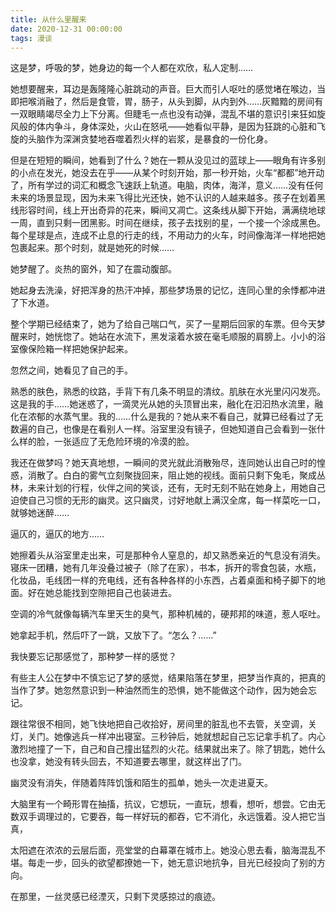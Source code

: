 ```yaml
---
title: 从什么里醒来
date: 2020-12-31 00:00:00
tags: 漫谈
---
```


 这是梦，呼吸的梦，她身边的每一个人都在欢欣，私人定制……

  她想要醒来，耳边是轰隆隆心脏跳动的声音。巨大而引人呕吐的感觉堵在喉边，当即把喉消融了，然后是食管，胃，肠子，从头到脚，从内到外……灰黯黯的房间有一双眼睛竭尽全力上下分离。但睫毛一点也没有动弹，混乱不堪的意识引来狂如旋风般的体内争斗，身体深处，火山在怒吼——她看似平静，是因为狂跳的心脏和飞旋的头脑作为深渊贪婪地吞噬着烈火样的岩浆，是暴食的一份化身。

<!-- more -->

  但是在短短的瞬间，她看到了什么？她在一颗从没见过的蓝球上——眼角有许多别的小点在发光，她没去在乎——从某个时刻开始，那一秒开始，火车“都都”地开动了，所有学过的词汇和概念飞速跃上轨道。电脑，肉体，海洋，意义……没有任何未来的场景显现，因为未来飞得比光还快，她不认识的人越来越多。孩子在划着黑线形容时间，线上开出奇异的花来，瞬间又凋亡。这条线从脚下开始，满满绕地球一周，直到只剩一团黑影。时间在继续，孩子去找别的星，一个接一个涂成黑色。每个星球是点，连成不止息的行走的线，不用动力的火车，时间像海洋一样地把她包裹起来。那个时刻，就是她死的时候……

  她梦醒了。炎热的窗外，知了在震动腹部。

  她起身去洗澡，好把浑身的热汗冲掉，那些梦场景的记忆，连同心里的余悸都冲进了下水道。

  整个学期已经结束了，她为了给自己喘口气，买了一星期后回家的车票。但今天梦醒来时，她恍惚了。她站在水流下，黑发滚着水披在毫毛顺服的肩膀上。小小的浴室像保险箱一样把她保护起来。

  忽然之间，她看见了自己的手。

  熟悉的肤色，熟悉的纹路，手背下有几条不明显的清纹。肌肤在水光里闪闪发亮。这是我的手……她迷惑了，一滴灵光从她的头顶冒出来，融化在汩汩热水流里，融化在浓郁的水蒸气里。我的……什么是我的？她从来不看自己，就算已经看过了无数遍的自己，也像是在看别人一样。浴室里没有镜子，但她知道自己会看到一张什么样的脸，一张适应了无危险环境的冷漠的脸。

  我还在做梦吗？她天真地想，一瞬间的灵光就此消散殆尽，连同她认出自己时的惶惑，消散了。白白的雾气立刻聚拢回来，阻止她的视线。面前只剩下兔毛，聚成丛林，未来计划的行程，伙伴之间的笑谈，还有，无时无刻不贴在她身上，用她自己迫使自己习惯的无形的幽灵。这只幽灵，讨好地献上满汉全席，每一样菜吃一口，就够她迷醉……

  逼仄的，逼仄的地方……

  她擦着头从浴室里走出来，可是那种令人窒息的，却又熟悉亲近的气息没有消失。寝床一团糟，她有几年没叠过被子（除了在家），书本，拆开的零食包装，水瓶，化妆品，毛线团一样的充电线，还有各种各样的小东西，占着桌面和椅子脚下的地面。好在她总能找到空隙把自己也装进去。

  空调的冷气就像每辆汽车里天生的臭气，那种机械的，硬邦邦的味道，惹人呕吐。

  她拿起手机，然后吓了一跳，又放下了。“怎么？……”

  我快要忘记那感觉了，那种梦一样的感觉？

  有些主人公在梦中不慎忘记了梦的感觉，结果陷落在梦里，把梦当作真的，把真的当作了梦。她忽然意识到一种油然而生的恐惧，她不能做这个动作，因为她会忘记。

  跟往常很不相同，她飞快地把自己收拾好，房间里的脏乱也不去管，关空调，关灯，关门。她像逃兵一样冲出寝室。三秒钟后，她就想起自己忘记拿手机了。内心激烈地撞了一下，自己和自己撞出猛烈的火花。结果就出来了。除了钥匙，她什么也没拿，她没有转头回去，不知道要去哪里，就这样出了门。

  幽灵没有消失，伴随着阵阵饥饿和陌生的孤单，她头一次走进夏天。

  大脑里有一个畸形胃在抽搐，抗议，它想玩，一直玩，想看，想听，想尝。它由无数双手调理过的，它要吞，每一样好玩的都吞，它不消化，永远饿着。没人把它当真，

  太阳遮在浓浓的云层后面，亮堂堂的白幕罩在城市上。她没心思去看，脑海混乱不堪。每走一步，回头的欲望都撩她一下，她无意识地抗争，目光已经投向了别的方向。

  在那里，一丝灵感已经湮灭，只剩下灵感掠过的痕迹。
